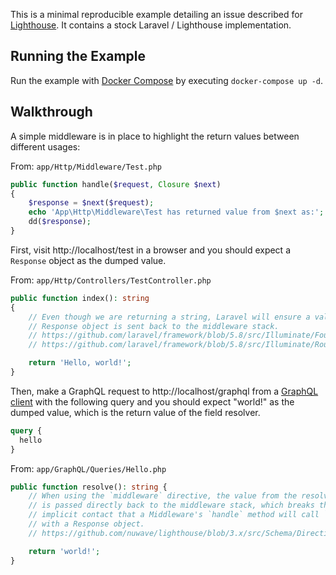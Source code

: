 This is a minimal reproducible example detailing an issue  described for [Lighthouse](https://github.com/nuwave/lighthouse). It contains a stock Laravel / Lighthouse implementation.

## Running the Example

Run the example with [Docker Compose](https://docs.docker.com/compose/) by executing `docker-compose up -d`.

## Walkthrough

A simple middleware is in place to highlight the return values between different usages:

From: `app/Http/Middleware/Test.php`
```php
public function handle($request, Closure $next)
{
    $response = $next($request);
    echo 'App\Http\Middleware\Test has returned value from $next as:';
    dd($response);
}
```

First, visit http://localhost/test in a browser and you should expect a `Response` object as the dumped value.

From: `app/Http/Controllers/TestController.php`
```php
public function index(): string
{
    // Even though we are returning a string, Laravel will ensure a valid
    // Response object is sent back to the middleware stack.
    // https://github.com/laravel/framework/blob/5.8/src/Illuminate/Foundation/Http/Kernel.php#L148
    // https://github.com/laravel/framework/blob/5.8/src/Illuminate/Routing/Router.php#L730

    return 'Hello, world!';
}
```

Then, make a GraphQL request to http://localhost/graphql from a [GraphQL client](https://insomnia.rest/) with the following query and you should expect "world!" as the dumped value, which is the return value of the field resolver.

```graphql
query {
  hello
}
```

From: `app/GraphQL/Queries/Hello.php`
```php
public function resolve(): string {
    // When using the `middleware` directive, the value from the resolver
    // is passed directly back to the middleware stack, which breaks the
    // implicit contact that a Middleware's `handle` method will call `next`
    // with a Response object.
    // https://github.com/nuwave/lighthouse/blob/3.x/src/Schema/Directives/MiddlewareDirective.php#L92

    return 'world!';
}
```